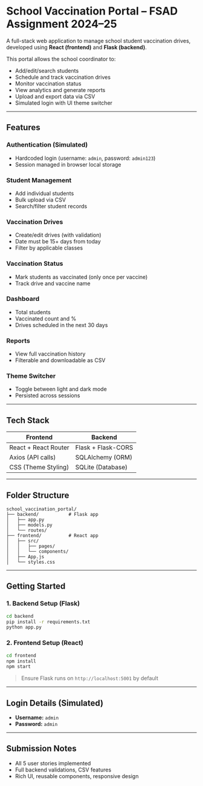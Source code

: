 # School Vaccination Portal – FSAD Assignment 2024–25

A full-stack web application to manage school student vaccination drives, developed using **React (frontend)** and **Flask (backend)**.

This portal allows the school coordinator to:
- Add/edit/search students
- Schedule and track vaccination drives
- Monitor vaccination status
- View analytics and generate reports
- Upload and export data via CSV
- Simulated login with UI theme switcher

---

## Features

### Authentication (Simulated)
- Hardcoded login (username: `admin`, password: `admin123`)
- Session managed in browser local storage

### Student Management
- Add individual students
- Bulk upload via CSV
- Search/filter student records

### Vaccination Drives
- Create/edit drives (with validation)
- Date must be 15+ days from today
- Filter by applicable classes

### Vaccination Status
- Mark students as vaccinated (only once per vaccine)
- Track drive and vaccine name

### Dashboard
- Total students
- Vaccinated count and %
- Drives scheduled in the next 30 days

### Reports
- View full vaccination history
- Filterable and downloadable as CSV

### Theme Switcher
- Toggle between light and dark mode
- Persisted across sessions

---

## Tech Stack

| Frontend               | Backend              |
|------------------------|----------------------|
| React + React Router   | Flask + Flask-CORS   |
| Axios (API calls)      | SQLAlchemy (ORM)     |
| CSS (Theme Styling)    | SQLite (Database)    |

---

## Folder Structure

```
school_vaccination_portal/
├── backend/           # Flask app
│   ├── app.py
│   ├── models.py
│   └── routes/
├── frontend/          # React app
│   ├── src/
│   │   ├── pages/
│   │   └── components/
│   ├── App.js
│   └── styles.css
```

---

## Getting Started

### 1. Backend Setup (Flask)
```bash
cd backend
pip install -r requirements.txt
python app.py
```

### 2. Frontend Setup (React)
```bash
cd frontend
npm install
npm start
```

> Ensure Flask runs on `http://localhost:5001` by default

---

## Login Details (Simulated)
- **Username:** `admin`
- **Password:** `admin`

---

## Submission Notes
- All 5 user stories implemented
- Full backend validations, CSV features
- Rich UI, reusable components, responsive design

